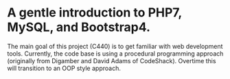 # A gentle introduction to PHP7, MySQL, and Bootstrap4.
The main goal of this project (C440) is to get familiar with web development tools. Currently, the code base is using a procedural programming approach (originally from Digamber and David Adams of CodeShack). Overtime this will transition to an OOP style approach. 